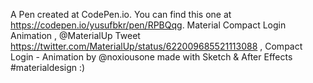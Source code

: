 A Pen created at CodePen.io. You can find this one at https://codepen.io/yusufbkr/pen/RPBQqg.
Material Compact Login Animation ,  @MaterialUp Tweet https://twitter.com/MaterialUp/status/622009685521113088 , Compact Login - Animation by @noxiousone made with Sketch & After Effects #materialdesign :)

